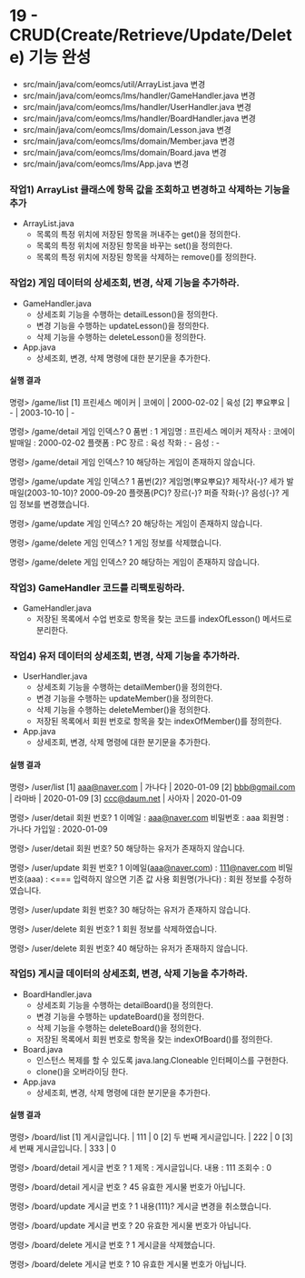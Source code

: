 # 19 - CRUD(Create/Retrieve/Update/Delete) 기능 완성

- src/main/java/com/eomcs/util/ArrayList.java 변경
- src/main/java/com/eomcs/lms/handler/GameHandler.java 변경
- src/main/java/com/eomcs/lms/handler/UserHandler.java 변경
- src/main/java/com/eomcs/lms/handler/BoardHandler.java 변경
- src/main/java/com/eomcs/lms/domain/Lesson.java 변경
- src/main/java/com/eomcs/lms/domain/Member.java 변경
- src/main/java/com/eomcs/lms/domain/Board.java 변경
- src/main/java/com/eomcs/lms/App.java 변경

### 작업1) ArrayList 클래스에 항목 값을 조회하고 변경하고 삭제하는 기능을 추가

- ArrayList.java
  - 목록의 특정 위치에 저장된 항목을 꺼내주는 get()을 정의한다.
  - 목록의 특정 위치에 저장된 항목을 바꾸는 set()을 정의한다.
  - 목록의 특정 위치에 저장된 항목을 삭제하는 remove()를 정의한다.


### 작업2) 게임 데이터의 상세조회, 변경, 삭제 기능을 추가하라.

- GameHandler.java
  - 상세조회 기능을 수행하는 detailLesson()을 정의한다.
  - 변경 기능을 수행하는 updateLesson()을 정의한다.
  - 삭제 기능을 수행하는 deleteLesson()을 정의한다.
- App.java
  - 상세조회, 변경, 삭제 명령에 대한 분기문을 추가한다.

#### 실행 결과

명령> /game/list
[1] 프린세스 메이커 | 코에이 | 2000-02-02 | 육성
[2] 뿌요뿌요 | - | 2003-10-10 | -

명령> /game/detail
게임 인덱스? 0
품번 : 1
게임명 : 프린세스 메이커
제작사 : 코에이
발매일 : 2000-02-02
플랫폼 : PC
장르 : 육성
작화 : -
음성 : -

명령> /game/detail
게임 인덱스? 10
해당하는 게임이 존재하지 않습니다.

명령> /game/update
게임 인덱스? 1
품번(2)? 
게임명(뿌요뿌요)? 
제작사(-)? 세가
발매일(2003-10-10)? 2000-09-20
플랫폼(PC)? 
장르(-)? 퍼즐
작화(-)? 
음성(-)? 
게임 정보를 변경했습니다.

명령> /game/update
게임 인덱스? 20
해당하는 게임이 존재하지 않습니다.

명령> /game/delete
게임 인덱스? 1
게임 정보를 삭제했습니다.

명령> /game/delete
게임 인덱스? 20
해당하는 게임이 존재하지 않습니다.


### 작업3) GameHandler 코드를 리팩토링하라.

- GameHandler.java
    - 저장된 목록에서 수업 번호로 항목을 찾는 코드를 indexOfLesson() 메서드로 분리한다.


### 작업4) 유저 데이터의 상세조회, 변경, 삭제 기능을 추가하라.

- UserHandler.java
    - 상세조회 기능을 수행하는 detailMember()을 정의한다.
    - 변경 기능을 수행하는 updateMember()을 정의한다.
    - 삭제 기능을 수행하는 deleteMember()을 정의한다.
    - 저장된 목록에서 회원 번호로 항목을 찾는 indexOfMember()를 정의한다.
- App.java
    - 상세조회, 변경, 삭제 명령에 대한 분기문을 추가한다.

#### 실행 결과

명령> /user/list
[1] aaa@naver.com | 가나다 | 2020-01-09
[2] bbb@gmail.com | 라마바 | 2020-01-09
[3] ccc@daum.net | 사아자 | 2020-01-09

명령> /user/detail
회원 번호? 1
이메일 : aaa@naver.com
비밀번호 : aaa
회원명 : 가나다
가입일 : 2020-01-09

명령> /user/detail
회원 번호? 50
해당하는 유저가 존재하지 않습니다.


명령> /user/update
회원 번호? 1
이메일(aaa@naver.com) : 111@naver.com
비밀번호(aaa) :    <=== 입력하지 않으면 기존 값 사용
회원명(가나다) : 
회원 정보를 수정하였습니다.

명령> /user/update
회원 번호? 30
해당하는 유저가 존재하지 않습니다.

명령> /user/delete
회원 번호? 1
회원 정보를 삭제하였습니다.

명령> /user/delete
회원 번호? 40
해당하는 유저가 존재하지 않습니다.

### 작업5) 게시글 데이터의 상세조회, 변경, 삭제 기능을 추가하라.

- BoardHandler.java
    - 상세조회 기능을 수행하는 detailBoard()을 정의한다.
    - 변경 기능을 수행하는 updateBoard()을 정의한다.
    - 삭제 기능을 수행하는 deleteBoard()을 정의한다.
    - 저장된 목록에서 회원 번호로 항목을 찾는 indexOfBoard()를 정의한다.
- Board.java
    - 인스턴스 복제를 할 수 있도록 java.lang.Cloneable 인터페이스를 구현한다.
    - clone()을 오버라이딩 한다.
- App.java
    - 상세조회, 변경, 삭제 명령에 대한 분기문을 추가한다.

#### 실행 결과

명령> /board/list
[1] 게시글입니다. | 111 | 0 
[2] 두 번째 게시글입니다. | 222 | 0 
[3] 세 번째 게시글입니다. | 333 | 0 

명령> /board/detail
게시글 번호 ? 1
제목 : 게시글입니다.
내용 : 111
조회수 : 0

명령> /board/detail
게시글 번호 ? 45
유효한 게시물 번호가 아닙니다.

명령> /board/update
게시글 번호 ? 1
내용(111)? 
게시글 변경을 취소했습니다.

명령> /board/update
게시글 번호 ? 20
유효한 게시물 번호가 아닙니다.

명령> /board/delete
게시글 번호 ? 1
게시글을 삭제했습니다.

명령> /board/delete
게시글 번호 ? 10
유효한 게시물 번호가 아닙니다.

